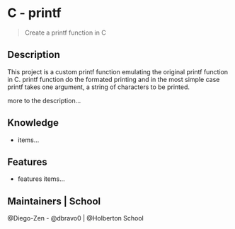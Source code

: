 # C - printf
> Create a printf function in C

## Description
This project is a custom printf function emulating the original printf function
in C. printf function do the formated printing and in the most simple case
printf takes one argument, a string of characters to be printed.

more to the description...

## Knowledge
* items...

## Features
* features items...

## Maintainers | School
@Diego-Zen - @dbravo0 | @Holberton School